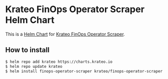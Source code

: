 # Krateo FinOps Operator Scraper Helm Chart

This is a [Helm Chart](https://helm.sh/docs/topics/charts/) for [Krateo FinOps Operator Scraper](https://github.com/krateoplatformops/finops-operator-scraper).

## How to install

```sh
$ helm repo add krateo https://charts.krateo.io
$ helm repo update krateo
$ helm install finops-operator-scraper krateo/finops-operator-scraper
```
